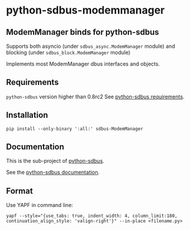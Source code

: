 # python-sdbus-modemmanager

## ModemManager binds for python-sdbus

Supports both asyncio (under `sdbus_async.ModemManager` module) and blocking (under `sdbus_block.ModemManager` module)

Implements most ModemManager dbus interfaces and objects.

## Requirements
`python-sdbus` version higher than 0.8rc2
See [python-sdbus requirements](https://github.com/igo95862/python-sdbus#requirements).

## Installation
`pip install --only-binary ':all:' sdbus-ModemManager`

## Documentation

This is the sub-project of [python-sdbus](https://github.com/igo95862/python-sdbus).

See the [python-sdbus documentation](https://python-sdbus.readthedocs.io/en/latest/).

## Format

Use YAPF in command line:

```
yapf --style="{use_tabs: true, indent_width: 4, column_limit:180, continuation_align_style: 'valign-right'}" --in-place <filename.py>
```
